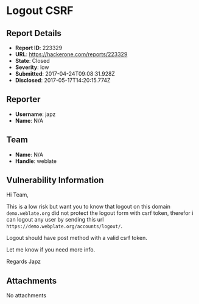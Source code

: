 # Logout CSRF

## Report Details
- **Report ID**: 223329
- **URL**: https://hackerone.com/reports/223329
- **State**: Closed
- **Severity**: low
- **Submitted**: 2017-04-24T09:08:31.928Z
- **Disclosed**: 2017-05-17T14:20:15.774Z

## Reporter
- **Username**: japz
- **Name**: N/A

## Team
- **Name**: N/A
- **Handle**: weblate

## Vulnerability Information
Hi Team,

This is a low risk but want you to know that logout on this domain `demo.weblate.org` did not protect the logout form with csrf token, therefor i can logout any user by sending this url `https://demo.webplate.org/accounts/logout/`.

Logout should have post method with a valid csrf token.

Let me know if you need more info.

Regards
Japz

## Attachments
No attachments
